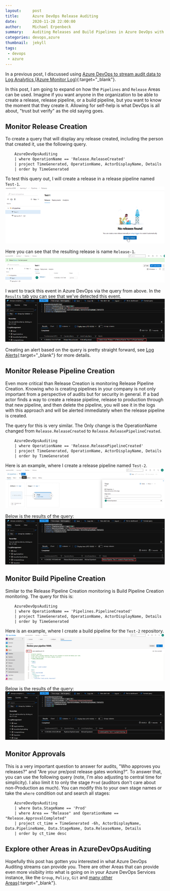 ```yaml
---
layout:     post
title:      Azure DevOps Release Auditing
date:       2020-11-28 22:00:00
author:     Michael Erpenbeck
summary:    Auditing Releases and Build Pipelines in Azure DevOps with Azure Log Analytics
categories: devops,azure
thumbnail:  jekyll
tags:
 - devops
 - azure
---
```


In a previous post, I discussed using [Azure DevOps to stream audit data to Log Analytics (Azure Monitor Log)](https://code.erpenbeck.io/devops,azure/2020/11/25/ado-auditing/){:target="_blank"}.

In this post, I am going to expand on how the `Pipelines` and `Release` Areas can be used.  Imagine if you want anyone in the organization to be able to create a release, release pipeline, or a build pipeline, but you want to know the moment that they create it.  Allowing for self-help is what DevOps is all about, "trust but verify" as the old saying goes.

## Monitor Release Creation ##

To create a query that will display any release created, including the person that created it, use the following query.
```
    AzureDevOpsAuditing 
    | where OperationName == 'Release.ReleaseCreated'
    | project TimeGenerated, OperationName, ActorDisplayName, Details
    | order by TimeGenerated
```
To test this query out, I will create a release in a release pipeline named `Test-1`. 
![ado-release-audit-1](/assets/2020-11-28-ado-release-auditing/ado-release-audit-1.png)

Here you can see that the resulting release is name `Release-1`.
![ado-release-audit-2](/assets/2020-11-28-ado-release-auditing/ado-release-audit-2.png)

I want to track this event in Azure DevOps via the query from above.  In the `Results` tab you can see that we've detected this event.
![ado-release-audit-3](/assets/2020-11-28-ado-release-auditing/ado-release-audit-3.png)

Creating an alert based on the query is pretty straight forward, see [Log Alerts](https://docs.microsoft.com/en-us/azure/azure-monitor/platform/alerts-log#create-a-log-alert-rule-with-the-azure-portal){:target="_blank"} for more details.

## Monitor Release Pipeline Creation ##

Even more critical than Release Creation is monitoring Release Pipeline Creation.  Knowing who is creating pipelines in your company is not only important from a perspective of audits but for security in general.  If a bad actor finds a way to create a release pipeline, release to production through that new pipeline, and then delete the pipeline, you will see it in the logs with this approach and will be alerted immediately when the release pipeline is created.

The query for this is very similar.  The Only change is the OperationName changed from `Release.ReleaseCreated` to `Release.ReleasePipelineCreated`.

```
    AzureDevOpsAuditing 
    | where OperationName == 'Release.ReleasePipelineCreated'
    | project TimeGenerated, OperationName, ActorDisplayName, Details
    | order by TimeGenerated
```

Here is an example, where I create a release pipeline named `Test-2`.
![ado-release-audit-4](/assets/2020-11-28-ado-release-auditing/ado-release-audit-4.png)

Below is the results of the query:
![ado-release-audit-5](/assets/2020-11-28-ado-release-auditing/ado-release-audit-5.png)

## Monitor Build Pipeline Creation ##

Similar to the Release Pipeline Creation monitoring is Build Pipeline Creation monitoring. The query for this is:
```
    AzureDevOpsAuditing 
    | where OperationName == 'Pipelines.PipelineCreated'
    | project TimeGenerated, OperationName, ActorDisplayName, Details
    | order by TimeGenerated
```

Here is an example, where I create a build pipeline for the `Test-2` repository.
![ado-release-audit-6](/assets/2020-11-28-ado-release-auditing/ado-release-audit-6.png)

Below is the results of the query:
![ado-release-audit-7](/assets/2020-11-28-ado-release-auditing/ado-release-audit-7.png)

## Monitor Approvals ##

This is a very important question to answer for audits, "Who approves you releases?" and "Are your pre/post release gates working?".  To answer that, you can use the following query (note, I'm also adjusting to central time for simplicity).  I also limit it to only the stage `Prod` (auditors don't care about non-Production as much).  You can modify this to your own stage names or take the `where` condition out and search all stages:

```
    AzureDevOpsAuditing 
    | where Data.StageName == 'Prod'
    | where Area == "Release" and OperationName == "Release.ApprovalCompleted"
    | project ct_time = TimeGenerated -6h, ActorDisplayName, Data.PipelineName, Data.StageName, Data.ReleaseName, Details
    | order by ct_time desc
```

## Explore other Areas in AzureDevOpsAuditing ##

Hopefully this post has gotten you interested in what Azure DevOps Auditing streams can provide you.  There are other Areas that can provide even more visibiity into what is going on in your Azure DevOps Services instance, like the `Group`, `Policy`, `Git` and [many other Areas](https://docs.microsoft.com/en-us/azure/devops/organizations/audit/azure-devops-auditing?view=azure-devops&tabs=preview-page#areas){:target="_blank"}.
